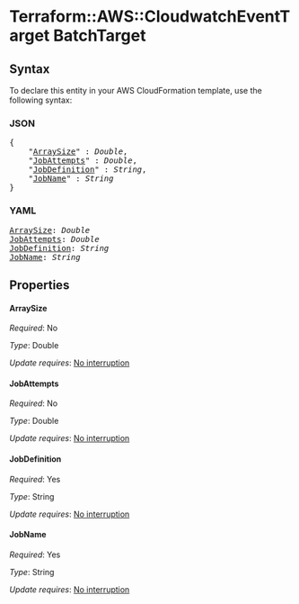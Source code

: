 # Terraform::AWS::CloudwatchEventTarget BatchTarget

## Syntax

To declare this entity in your AWS CloudFormation template, use the following syntax:

### JSON

<pre>
{
    "<a href="#arraysize" title="ArraySize">ArraySize</a>" : <i>Double</i>,
    "<a href="#jobattempts" title="JobAttempts">JobAttempts</a>" : <i>Double</i>,
    "<a href="#jobdefinition" title="JobDefinition">JobDefinition</a>" : <i>String</i>,
    "<a href="#jobname" title="JobName">JobName</a>" : <i>String</i>
}
</pre>

### YAML

<pre>
<a href="#arraysize" title="ArraySize">ArraySize</a>: <i>Double</i>
<a href="#jobattempts" title="JobAttempts">JobAttempts</a>: <i>Double</i>
<a href="#jobdefinition" title="JobDefinition">JobDefinition</a>: <i>String</i>
<a href="#jobname" title="JobName">JobName</a>: <i>String</i>
</pre>

## Properties

#### ArraySize

_Required_: No

_Type_: Double

_Update requires_: [No interruption](https://docs.aws.amazon.com/AWSCloudFormation/latest/UserGuide/using-cfn-updating-stacks-update-behaviors.html#update-no-interrupt)

#### JobAttempts

_Required_: No

_Type_: Double

_Update requires_: [No interruption](https://docs.aws.amazon.com/AWSCloudFormation/latest/UserGuide/using-cfn-updating-stacks-update-behaviors.html#update-no-interrupt)

#### JobDefinition

_Required_: Yes

_Type_: String

_Update requires_: [No interruption](https://docs.aws.amazon.com/AWSCloudFormation/latest/UserGuide/using-cfn-updating-stacks-update-behaviors.html#update-no-interrupt)

#### JobName

_Required_: Yes

_Type_: String

_Update requires_: [No interruption](https://docs.aws.amazon.com/AWSCloudFormation/latest/UserGuide/using-cfn-updating-stacks-update-behaviors.html#update-no-interrupt)


